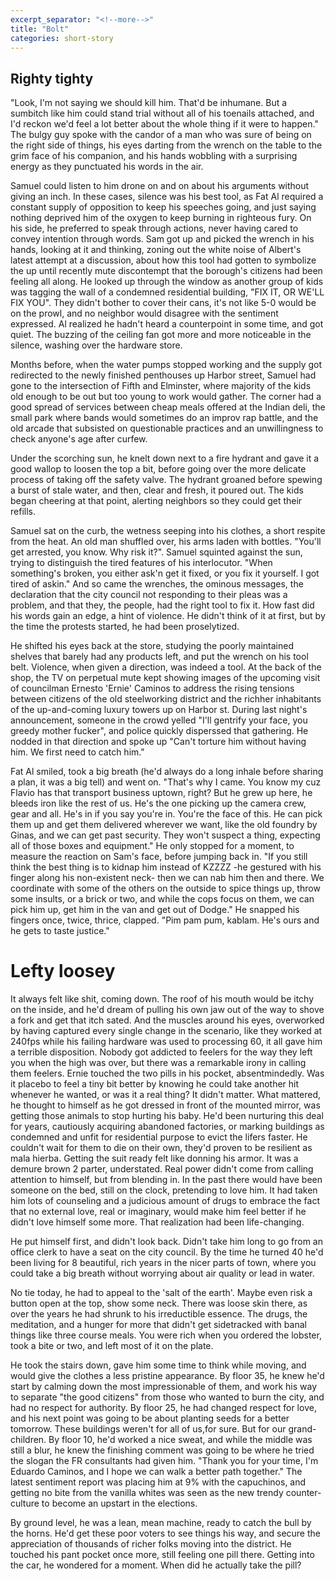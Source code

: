 ```yaml
---
excerpt_separator: "<!--more-->"
title: "Bolt"
categories: short-story
---
```



##  Righty tighty

"Look, I'm not saying we should kill him. That'd be inhumane. 
But a sumbitch like him could stand trial without all of his toenails attached, and I'd reckon we'd feel a lot better about the whole thing if it were to happen."
The bulgy guy spoke with the candor of a man who was sure of being on the right side of things, his eyes darting from the wrench on the table to the grim face of his companion, and his hands wobbling with a surprising energy as they punctuated his words in the air.

<!--more-->

Samuel could listen to him drone on and on about his arguments without giving an inch. In these cases, silence was his best tool, as Fat Al required a constant supply of opposition to keep his speeches going, and just saying nothing deprived him of the oxygen to keep burning in righteous fury. On his side, he preferred to speak through actions, never having cared to convey intention through words.
Sam got up and picked the wrench in his hands, looking at it and thinking, zoning out the white noise of Albert's latest attempt at a discussion, about how this tool had gotten to symbolize the up until recently mute discontempt that the borough's citizens had been feeling all along.
He looked up through the window as another group of kids was tagging the wall of a condemned residential building, "FIX IT, OR WE'LL FIX YOU". They didn't bother to cover their cans, it's not like 5-0 would be on the prowl, and no neighbor would disagree with the sentiment expressed.
Al realized he hadn't heard a counterpoint in some time, and got quiet. The buzzing of the ceiling fan got more and more noticeable in the silence, washing over the hardware store.

Months before, when the water pumps stopped working and the supply got redirected to the newly finished penthouses up Harbor street, Samuel had gone to the intersection of Fifth and Elminster, where majority of the kids old enough to be out but too young to work would gather. The corner had a good spread of services between cheap meals offered at the Indian deli, the small park where bands would sometimes do an improv rap battle, and the old arcade that subsisted on questionable practices and an unwillingness to check anyone's age after curfew. 

Under the scorching sun, he knelt down next to a fire hydrant and gave it a good wallop to loosen the top a bit, before going over the more delicate process of taking off the safety valve. 
The hydrant groaned before spewing a burst of stale water, and then, clear and fresh, it poured out. The kids began cheering at that point, alerting neighbors so they could get their refills.

Samuel sat on the curb, the wetness seeping into his clothes, a short respite from the heat. An old man shuffled over, his arms laden with bottles. "You'll get arrested, you know. Why risk it?". Samuel squinted against the sun, trying to distinguish the tired features of his interlocutor. "When something's broken, you either ask'n get it fixed, or you fix it yourself. I got tired of askin."
And so came the wrenches, the ominous messages, the declaration that the city council not responding to their pleas was a problem, and that they, the people, had the right tool to fix it.
How fast did his words gain an edge, a hint of violence. He didn't think of it at first, but by the time the protests started, he had been proselytized. 

He shifted his eyes back at the store, studying the poorly maintained shelves that barely had any products left, and put the wrench on his tool belt. Violence, when given a direction, was indeed a tool. 
At the back of the shop, the TV on perpetual mute kept showing images of the upcoming visit of councilman Ernesto 'Ernie' Caminos to address the rising tensions between citizens of the old  steelworking district and the richher inhabitants of the up-and-coming luxury towers up on Harbor st. During last night's announcement, someone in the crowd yelled "I'll gentrify your face, you greedy mother fucker", and police quickly disperssed that gathering.
He nodded in that direction and spoke up "Can't torture him without having him. We first need to catch him."

Fat Al smiled, took a big breath (he'd always do a long inhale before sharing a plan, it was a big tell) and went on. "That's why I came. You know my cuz Flavio has that transport business uptown, right? But he grew up here, he bleeds iron like the rest of us. He's the one picking up the camera crew, gear and all. He's in if you say you're in. You're the face of this. He can pick them up and get them delivered wherever we want, like the old foundry by Ginas, and we can get past security. They won't suspect a thing, expecting all of those boxes and equipment." He only stopped for a moment, to measure the reaction on Sam's face, before jumping back in.
"If you still think the best thing is to kidnap him instead of KZZZZ -he gestured with his finger along his non-existent neck- then we can nab him then and there. We coordinate with some of the others on the outside to spice things up, throw some insults, or a brick or two, and while the cops focus on them, we can pick him up, get him in the van and get out of Dodge." He snapped his fingers once, twice, thrice, clapped. "Pim pam pum, kablam. He's ours and he gets to taste justice."


# Lefty loosey

It always felt like shit, coming down. The roof of his mouth would be itchy on the inside, and he'd dream of pulling his own jaw out of the way to shove a fork and get that itch sated. And the muscles around his eyes, overworked by having captured every single change in the scenario, like they worked at 240fps while his failing hardware was used to processing 60, it all gave him a terrible disposition. Nobody got addicted to feelers for the way they left you when the high was over, but there was a remarkable irony in calling them feelers.
Ernie touched the two pills in his pocket, absentmindedly. Was it placebo to feel a tiny bit better by knowing he could take another hit whenever he wanted, or was it a real thing? It didn't matter. 
What mattered, he thought to himself as he got dressed in front of the mounted mirror, was getting those animals to stop hurting his baby. He'd been nurturing this deal for years, cautiously acquiring abandoned factories, or marking buildings as condemned and unfit for residential purpose to evict the lifers faster. He couldn't wait for them to die on their own, they'd proven to be resilient as mala hierba. 
Getting the suit ready felt like donning his armor. It was a demure brown 2 parter, understated. Real power didn't come from calling attention to himself, but from blending in. 
In the past there would have been someone on the bed, still on the clock, pretending to love him. It had taken him lots of counseling and a judicious amount of drugs to embrace the fact that no external love, real or imaginary, would make him feel better if he didn't love himself some more. That realization had been life-changing.

He put himself first, and didn't look back. Didn't take him long to go from an office clerk to have a seat on the city council. 
By the time he turned 40 he'd been living for 8 beautiful, rich years in the nicer parts of town, where you could take a big breath without worrying about air quality or lead in water.

No tie today, he had to appeal to the 'salt of the earth'. Maybe even risk a button open at the top, show some neck. There was loose skin there, as over the years he had shrunk to his irreductible essence. The drugs, the meditation, and a hunger for more that didn't get sidetracked with banal things like three course meals. You were rich when you ordered the lobster, took a bite or two, and left most of it on the plate. 

He took the stairs down, gave him some time to think while moving, and would give the clothes a less pristine appearance. By floor 35, he knew he'd start by calming down the most impressionable of them, and work his way to separate "the good citizens" from those who wanted to burn the city, and had no respect for authority. 
By floor 25, he had changed respect for love, and his next point was going to be about planting seeds for a better tomorrow. These buildings weren't for all of us,for sure. But for our grand-children.
By floor 10, he'd worked a nice sweat, and while the middle was still a blur, he knew the finishing comment was going to be where he tried the slogan the FR consultants had given him. "Thank you for your time, I'm Eduardo Caminos, and I hope we can walk a better path together."
The latest sentiment report was placing him at 9% with the capuchinos, and getting no bite from the vanilla whites was seen as the new trendy counter-culture to become an upstart in the elections.

By ground level, he was a lean, mean machine, ready to catch the bull by the horns. He'd get these poor voters to see things his way, and secure the appreciation of thousands of richer folks moving into the district. 
He touched his pant pocket once more, still feeling one pill there. Getting into the car, he wondered for a moment. When did he actually take the pill?
